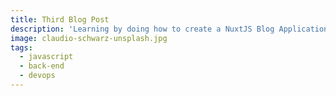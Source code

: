 ```yaml
---
title: Third Blog Post
description: 'Learning by doing how to create a NuxtJS Blog Application'
image: claudio-schwarz-unsplash.jpg
tags:
  - javascript
  - back-end
  - devops
---
```

